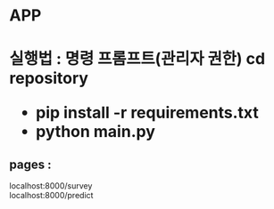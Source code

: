 # APP

<h1> 
  
  실행법 : 
  명령 프롬프트(관리자 권한)
 cd repository
  
  - pip install -r requirements.txt
  - python main.py
</h1>
  <h2>pages : </h2>
  
  localhost:8000/survey<br>
  localhost:8000/predict
